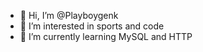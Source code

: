 - 👋 Hi, I’m @Playboygenk
- 👀 I’m interested in sports and code
- 🌱 I’m currently learning MySQL and HTTP

<!---
Playboygenk/Playboygenk is a ✨ special ✨ repository because its `README.md` (this file) appears on your GitHub profile.
You can click the Preview link to take a look at your changes.
--->
